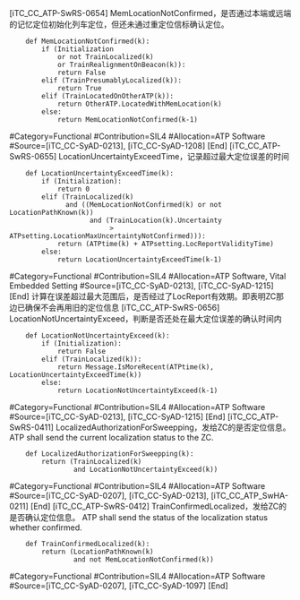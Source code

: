 ﻿
[iTC_CC_ATP-SwRS-0654]
MemLocationNotConfirmed，是否通过本端或远端的记忆定位初始化列车定位，但还未通过重定位信标确认定位。
```
	def MemLocationNotConfirmed(k):
	    if (Initialization
	        or not TrainLocalized(k)
	        or TrainRealignmentOnBeacon(k)):
	        return False
	    elif (TrainPresumablyLocalized(k)):
	        return True
	    elif (TrainLocatedOnOtherATP(k)):
	        return OtherATP.LocatedWithMemLocation(k)
	    else:
	        return MemLocationNotConfirmed(k-1)
```
\#Category=Functional
\#Contribution=SIL4
\#Allocation=ATP Software
\#Source=[iTC_CC-SyAD-0213], [iTC_CC-SyAD-1208]
[End]
[iTC_CC_ATP-SwRS-0655]
LocationUncertaintyExceedTime，记录超过最大定位误差的时间
```
	def LocationUncertaintyExceedTime(k):
	    if (Initialization):
	        return 0
	    elif (TrainLocalized(k)
	          and ((MemLocationNotConfirmed(k) or not LocationPathKnown(k))
	                and (TrainLocation(k).Uncertainty
	                     > ATPsetting.LocationMaxUncertaintyNotConfirmed))):
	        return (ATPtime(k) + ATPsetting.LocReportValidityTime)
	    else:
	        return LocationUncertaintyExceedTime(k-1)
```
\#Category=Functional
\#Contribution=SIL4
\#Allocation=ATP Software, Vital Embedded Setting
\#Source=[iTC_CC-SyAD-0213], [iTC_CC-SyAD-1215]
[End]
计算在误差超过最大范围后，是否经过了LocReport有效期。即表明ZC那边已确保不会再用旧的定位信息
[iTC_CC_ATP-SwRS-0656]
LocationNotUncertaintyExceed，判断是否还处在最大定位误差的确认时间内
```
	def LocationNotUncertaintyExceed(k):
	    if (Initialization):
	        return False
	    elif (TrainLocalized(k)):
	        return Message.IsMoreRecent(ATPtime(k), LocationUncertaintyExceedTime(k))
	    else:
	        return LocationNotUncertaintyExceed(k-1)
```
\#Category=Functional
\#Contribution=SIL4
\#Allocation=ATP Software
\#Source=[iTC_CC-SyAD-0213], [iTC_CC-SyAD-1215]
[End]
[iTC_CC_ATP-SwRS-0411]
LocalizedAuthorizationForSweepping，发给ZC的是否定位信息。
ATP shall send the current localization status to the ZC.
```
	def LocalizedAuthorizationForSweepping(k):
	    return (TrainLocalized(k)
	            and LocationNotUncertaintyExceed(k))
```
\#Category=Functional
\#Contribution=SIL4
\#Allocation=ATP Software
\#Source=[iTC_CC-SyAD-0207], [iTC_CC-SyAD-0213], [iTC_CC_ATP_SwHA-0211]
[End]
[iTC_CC_ATP-SwRS-0412]
TrainConfirmedLocalized，发给ZC的是否确认定位信息。
ATP shall send the status of the localization status whether confirmed.
```
	def TrainConfirmedLocalized(k):
	    return (LocationPathKnown(k)
	            and not MemLocationNotConfirmed(k))
```
\#Category=Functional
\#Contribution=SIL4
\#Allocation=ATP Software
\#Source=[iTC_CC-SyAD-0207], [iTC_CC-SyAD-1097]
[End]
